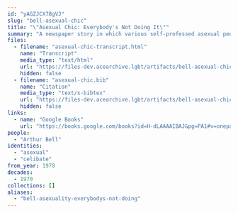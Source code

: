 ```yaml
---
id: "yAGZJCX78gVJ"
slug: "bell-asexual-chic"
title: "\"Asexual Chic: Everybody's Not Doing It\""
summary: "A newspaper story in which various self-professed asexual people are interviewed"
files:
  - filename: "asexual-chic-transcript.html"
    name: "Transcript"
    media_type: "text/html"
    url: "https://files-dev.acearchive.lgbt/artifacts/bell-asexual-chic/asexual-chic-transcript.html"
    hidden: false
  - filename: "asexual-chic.bib"
    name: "Citation"
    media_type: "text/x-bibtex"
    url: "https://files-dev.acearchive.lgbt/artifacts/bell-asexual-chic/asexual-chic.bib"
    hidden: false
links:
  - name: "Google Books"
    url: "https://books.google.com/books?id=H-dLAAAAIBAJ&pg=PA1#v=onepage&q&f=false"
people:
  - "Arthur Bell"
identities:
  - "asexual"
  - "celibate"
from_year: 1978
decades:
  - 1970
collections: []
aliases:
  - "bell-asexuality-everybodys-not-doing"
---
```


